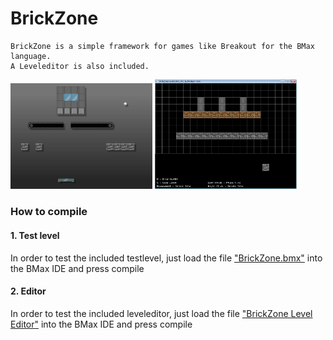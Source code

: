 # BrickZone

    BrickZone is a simple framework for games like Breakout for the BMax language.
    A Leveleditor is also included.

<img src = docs/game.jpg width = "45%"></img>
<img src = docs/editor.jpg width = "45%"></img>


### How to compile

#### 1. Test level
   In order to test the included testlevel, just load the file ["BrickZone.bmx"](BrickZone.bmx)
   into the BMax IDE and press compile
#### 2. Editor
   In order to test the included leveleditor, just load the file ["BrickZone Level Editor"](BrickZone_LevelEditor_v0.1.bmx)
   into the BMax IDE and press compile
